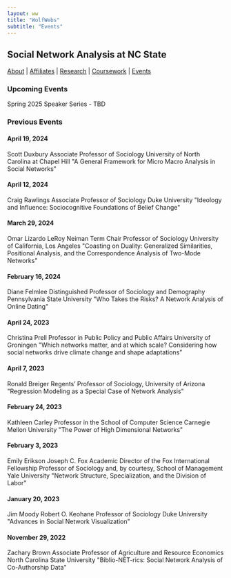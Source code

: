 ```yaml
---
layout: ww
title: "WolfWebs"
subtitle: "Events"
---
```

## Social Network Analysis at NC State

[About](/WolfWebs/) | [Affiliates](/WolfWebs/affiliates.html) | [Research](/WolfWebs/research.html) | [Coursework](/WolfWebs/coursework.html) | [Events](/WolfWebs/events.html)

### Upcoming Events
Spring 2025 Speaker Series - TBD


### Previous Events

#### April 19, 2024
Scott Duxbury
Associate Professor of Sociology
University of North Carolina at Chapel Hill
"A General Framework for Micro Macro Analysis in Social Networks"

#### April 12, 2024
Craig Rawlings
Associate Professor of Sociology
Duke University
"Ideology and Influence: Sociocognitive Foundations of Belief Change"

#### March 29, 2024
Omar Lizardo
LeRoy Neiman Term Chair Professor of Sociology
University of California, Los Angeles
"Coasting on Duality: Generalized Similarities, Positional Analysis, and the Correspondence Analysis of Two-Mode Networks"

#### February 16, 2024
Diane Felmlee
Distinguished Professor of Sociology and Demography
Pennsylvania State University
"Who Takes the Risks? A Network Analysis of Online Dating"

#### April 24, 2023
Christina Prell
Professor in Public Policy and Public Affairs
University of Groningen
"Which networks matter, and at which scale? Considering how social networks drive climate change and shape adaptations”

#### April 7, 2023
Ronald Breiger
Regents’ Professor of Sociology,
University of Arizona
"Regression Modeling as a Special Case of Network Analysis"

#### February 24, 2023
Kathleen Carley
Professor in the School of Computer Science 
Carnegie Mellon University
"The Power of High Dimensional Networks"

#### February 3, 2023
Emily Erikson
Joseph C. Fox Academic Director of the Fox International Fellowship
Professor of Sociology and, by courtesy, School of Management
Yale University
"Network Structure, Specialization, and the Division of Labor"

#### January 20, 2023
Jim Moody
Robert O. Keohane Professor of Sociology
Duke University
"Advances in Social Network Visualization"

#### November 29, 2022
Zachary Brown 
Associate Professor of Agriculture and Resource Economics
North Carolina State University
"Biblio-NET-rics: Social Network Analysis of Co-Authorship Data"
